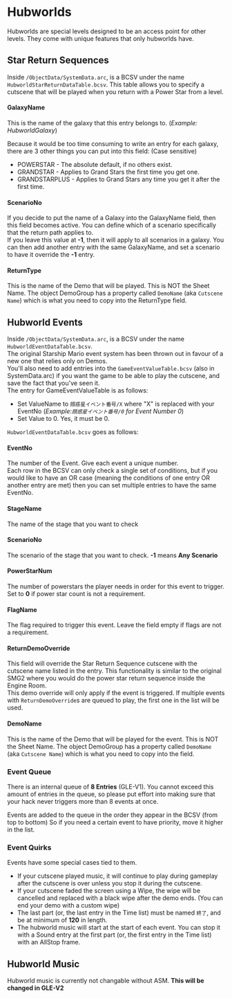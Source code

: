 # Hubworlds
Hubworlds are special levels designed to be an access point for other levels. They come with unique features that only hubworlds have.

## Star Return Sequences
Inside `/ObjectData/SystemData.arc`, is a BCSV under the name `HubworldStarReturnDataTable.bcsv`. This table allows you to specify a cutscene that will be played when you return with a Power Star from a level.

#### GalaxyName
This is the name of the galaxy that this entry belongs to. (*Example: HubworldGalaxy*)

Because it would be too time consuming to write an entry for each galaxy, there are 3 other things you can put into this field: (Case sensitive)

- POWERSTAR - The absolute default, if no others exist.
- GRANDSTAR - Applies to Grand Stars the first time you get one.
- GRANDSTARPLUS - Applies to Grand Stars any time you get it after the first time.

#### ScenarioNo
If you decide to put the name of a Galaxy into the GalaxyName field, then this field becomes active. You can define which of a scenario specifically that the return path applies to.<br/>
If you leave this value at **-1**, then it will apply to all scenarios in a galaxy. You can then add another entry with the same GalaxyName, and set a scenario to have it override the **-1** entry.

#### ReturnType
This is the name of the Demo that will be played. This is NOT the Sheet Name. The object DemoGroup has a property called `DemoName` (aka `Cutscene Name`) which is what you need to copy into the ReturnType field.

## Hubworld Events
Inside `/ObjectData/SystemData.arc`, is a BCSV under the name `HubworldEventDataTable.bcsv`.<br/>
The original Starship Mario event system has been thrown out in favour of a new one that relies only on Demos.<br/>
You'll also need to add entries into the `GameEventValueTable.bcsv` (also in SystemData.arc) if you want the game to be able to play the cutscene, and save the fact that you've seen it.<br/>
The entry for GameEventValueTable is as follows:

- Set ValueName to `顔惑星イベント番号/X` where "X" is replaced with your EventNo (*Example:`顔惑星イベント番号/0` for Event Number 0*)
- Set Value to 0. Yes, it must be 0.

`HubworldEventDataTable.bcsv` goes as follows:

#### EventNo
The number of the Event. Give each event a unique number.<br/>
Each row in the BCSV can only check a single set of conditions, but if you would like to have an OR case (meaning the conditions of one entry OR another entry are met) then you can set multiple entries to have the same EventNo.

#### StageName
The name of the stage that you want to check

#### ScenarioNo
The scenario of the stage that you want to check. **-1** means **Any Scenario**

#### PowerStarNum
The number of powerstars the player needs in order for this event to trigger. Set to **0** if power star count is not a requirement.

#### FlagName
The flag required to trigger this event. Leave the field empty if flags are not a requirement.

#### ReturnDemoOverride
This field will override the Star Return Sequence cutscene with the cutscene name listed in the entry. This functionality is similar to the original SMG2 where you would do the power star return sequence inside the Engine Room.<br/>
This demo override will only apply if the event is triggered. If multiple events with `ReturnDemoOverride`s are queued to play, the first one in the list will be used.

#### DemoName
This is the name of the Demo that will be played for the event. This is NOT the Sheet Name. The object DemoGroup has a property called `DemoName` (aka `Cutscene Name`) which is what you need to copy into the field.

### Event Queue
There is an internal queue of **8 Entries** (GLE-V1). You cannot exceed this amount of entries in the queue, so please put effort into making sure that your hack never triggers more than 8 events at once.

Events are added to the queue in the order they appear in the BCSV (from top to bottom) So if you need a certain event to have priority, move it higher in the list.

### Event Quirks
Events have some special cases tied to them.

- If your cutscene played music, it will continue to play during gameplay after the cutscene is over unless you stop it during the cutscene.
- If your cutscene faded the screen using a Wipe, the wipe will be cancelled and replaced with a black wipe after the demo ends. (You can end your demo with a custom wipe)
- The last part (or, the last entry in the Time list) must be named `終了`, and be at minimum of **120** in length.
- The hubworld music will start at the start of each event. You can stop it with a Sound entry at the first part (or, the first entry in the Time list) with an AllStop frame.

## Hubworld Music
Hubworld music is currently not changable without ASM. **This will be changed in GLE-V2**